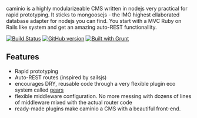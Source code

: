 caminio is a highly modularizeable CMS written in nodejs very practical for rapid prototyping. It sticks to mongoosejs - the IMO highest ellaborated database adapter for nodejs you can find. You start with a MVC Ruby on Rails like system and get an amazing auto-REST functionallity.

[![Build Status](https://travis-ci.org/caminio/caminio.png)](https://travis-ci.org/tastenwerk/caminio)
[![GitHub version](https://badge.fury.io/gh/caminio%2Fcaminio.png)](http://badge.fury.io/gh/caminio%2Fcaminio)
[![Built with Grunt](https://cdn.gruntjs.com/builtwith.png)](http://gruntjs.com/)

## Features

* Rapid prototyping
* Auto-REST routes (inspired by sailsjs)
* encourages DRY, reusable code through a very flexible plugin eco system called [gears](#gears)
* flexible middleware configuration. No more messing with dozens of lines of middleware mixed with the actual router code
* ready-made plugins make caminio a CMS with a beautiful front-end.